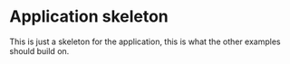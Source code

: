 # Application skeleton

This is just a skeleton for the application, this is what the other examples should build on.